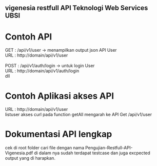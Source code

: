 ## vigenesia restfull API Teknologi Web Services UBSI

# Contoh API
GET : /api/v1/user  -> menampilkan output json API User <br/>
URL : http://domain/api/v1/user <br>
<br>
POST : /api/v1/auth/login -> untuk login User<br>
URL : http://domain/api/v1/auth/login <br>
dll

# Contoh Aplikasi akses API
URL : http://domain/api/v1/user <br>
listuser akses curl pada function getAll mengarah ke API Get /api/v1/user

# Dokumentasi API lengkap
cek di root folder cari file dengan nama Pengujian-Restfull-API-Vigenesia.pdf di dalam nya sudah terdapat testcase dan juga excpected output yang di harapkan.
